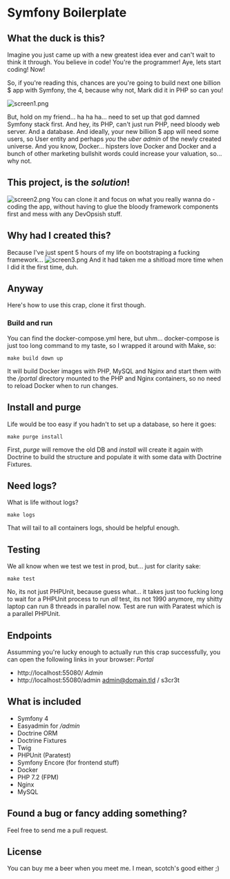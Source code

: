 # Symfony Boilerplate

## What the duck is this?
Imagine you just came up with a new greatest idea ever and can't wait to think it
through. You believe in code! You're the programmer! Aye, lets start coding! Now!

So, if you're reading this, chances are you're going to build next one billion $ app
with Symfony, the 4, because why not, Mark did it in PHP so can you!

![screen1.png](https://github.com/cepa/symfony-boilerplate/docs/screen1.png)

But, hold on my friend... ha ha ha... need to set up that god damned Symfony stack
first. And hey, its PHP, can't just run PHP, need bloody web server. And a database.
And ideally, your new billion $ app will need some users, so User entity and perhaps
_you_ the _uber admin_ of the newly created universe. And you know, Docker... hipsters
love Docker and Docker and a bunch of other marketing bullshit words could increase
your valuation, so... why not.

## This project, is the _solution_! 
![screen2.png](https://github.com/cepa/symfony-boilerplate/docs/screen2.png)
You can clone it and focus on what you really wanna do - coding the app, without 
having to glue the bloody framework components first and mess with any DevOpsish stuff.

## Why had I created this?
Because I've just spent 5 hours of my life on bootstraping a fucking framework...
![screen3.png](https://github.com/cepa/symfony-boilerplate/docs/screen3.png)
And it had taken me a shitload more time when I did it the first time, duh.

## Anyway
Here's how to use this crap, clone it first though.

### Build and run
You can find the docker-compose.yml here, but uhm... docker-compose is just too long
command to my taste, so I wrapped it around with Make, so:
~~~
make build down up
~~~
It will build Docker images with PHP, MySQL and Nginx and start them with the _/portal_
directory mounted to the PHP and Nginx containers, so no need to reload Docker when
to run changes.

## Install and purge
Life would be too easy if you hadn't to set up a database, so here it goes:
~~~
make purge install
~~~
First, _purge_ will remove the old DB and _install_ will create it again with 
Doctrine to build the structure and populate it with some data with Doctrine Fixtures.

## Need logs?
What is life without logs? 
~~~
make logs
~~~
That will tail to all containers logs, should be helpful enough.

## Testing
We all know when we test we test in prod, but... just for clarity sake:
~~~
make test
~~~
No, its not just PHPUnit, because guess what... it takes just too fucking long to wait
for a PHPUnit process to run _all_ test, its not 1990 anymore, my shitty laptop can run 8
threads in parallel now. Test are run with Paratest which is a parallel PHPUnit.

## Endpoints
Assumming you're lucky enough to actually run this crap successfully, you can open
the following links in your browser:
_Portal_
- http://localhost:55080/
_Admin_
- http://localhost:55080/admin
admin@domain.tld / s3cr3t

## What is included
- Symfony 4
- Easyadmin for _/admin_
- Doctrine ORM
- Doctrine Fixtures
- Twig
- PHPUnit (Paratest)
- Symfony Encore (for frontend stuff)
- Docker
- PHP 7.2 (FPM)
- Nginx
- MySQL

## Found a bug or fancy adding something?
Feel free to send me a pull request.

## License
You can buy me a beer when you meet me. I mean, scotch's good either ;)
